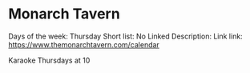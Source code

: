 # Monarch Tavern

Days of the week: Thursday
Short list: No
Linked Description: Link
link: https://www.themonarchtavern.com/calendar

Karaoke Thursdays at 10